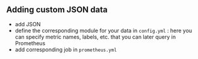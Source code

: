 ## Adding custom JSON data

- add JSON
- define the corresponding module for your data in `config.yml` : here you can specify metric names, labels, etc. that you can later query in Prometheus
- add corresponding job in `prometheus.yml`

